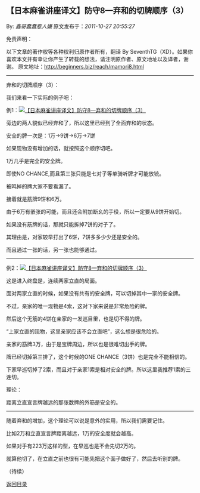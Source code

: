 ## 【日本麻雀讲座译文】防守8—弃和的切牌顺序（3）

By: *鑫哥蠢蠢惹人嫌* 原文发布于：*2011-10-27 20:55:27*

免责声明：

以下文章的著作权等各种权利归原作者所有，翻译 By
SeventhTG（XD）。如果你喜欢本文并有幸让你产生了转载的想法，请注明原作者、原文地址以及译者，谢谢。
原文地址：http://beginners.biz/reach/mamori8.html

------------------------------------------------------------------------------------

弃和的切牌顺序（3）：

我们来看一下实际的例子吧：

例1：[![【日本麻雀讲座译文】防守8&mdash;弃和的切牌顺序（3）](http://s11.sinaimg.cn/middle/7f78b76fxb0475273cc3a&amp;690)](http://photo.blog.sina.com.cn/showpic.html#blogid=7f78b76f0100yvuh&url=http://s11.sinaimg.cn/orignal/7f78b76fxb0475273cc3a)

旁边的两人貌似已经弃和了，所以这里已经到了全面弃和的状态。

安全的牌一次是：1万→9饼→6万→7饼

如果现物没有增加的话，就按照这个顺序切吧。

1万几乎是完全的安全牌。

即使NO CHANCE,而且第三张只能是七对子等单骑听牌才可能放铳。

被鸣掉的牌大家不要看漏了。

接着就是筋牌9饼和6万。

由于6万有嵌张的可能，而且还会附加断幺的手役，所以一定要从9饼开始切。

如果没有筋牌的话，那就只能拆掉7饼的对子了。

其理由是，对家较早打出了6饼，7饼多多少少还是安全的。

而且通过一张的话，另一张也能够通过。

------------------------------------------------------------------------------------

例2：[![【日本麻雀讲座译文】防守8&mdash;弃和的切牌顺序（3）](http://s9.sinaimg.cn/middle/7f78b76fxb0476cdb6378&amp;690)](http://photo.blog.sina.com.cn/showpic.html#blogid=7f78b76f0100yvuh&url=http://s9.sinaimg.cn/orignal/7f78b76fxb0476cdb6378)

这是进入终盘是，连续两家立直的局面。

面对两家立直的时候，如果没有共有的安全牌，可以切掉其中一家的安全牌。

不过，亲家的唯一现物是4索，这对下家来说是非常危险的牌。

然后这个无筋的4饼在亲家的一发巡目里，也是切不得的牌。

“上家立直的现物，这里亲家应该不会立直吧”，这么想是很危险的。

亲家的筋牌3万，由于是宝牌周边，所以也是很难切出手的牌。

牌已经切掉第三排了，这个时候的ONE CHANCE（3饼）也是完全不能相信的。

下家早巡切掉了2索，而且对于亲家1索是相对安全的牌。所以这里我推荐1索的三连切。

理论：

距离立直宣言牌越远的那张数牌的外筋是安全的。

------------------------------------------------------------------------------------

随着弃和的增加，这个理论可以说是意外的实用，所以我们需要记住。

比如2万和立直宣言牌距离越远，1万的安全度就会越高。

如果对手有223万这样的型，在早巡也是不会先切2万的。

就算他切了，在立直之前也很有可能先把这个面子做好了，然后去听别的牌。

（待续）

[返回目录](index.html)
